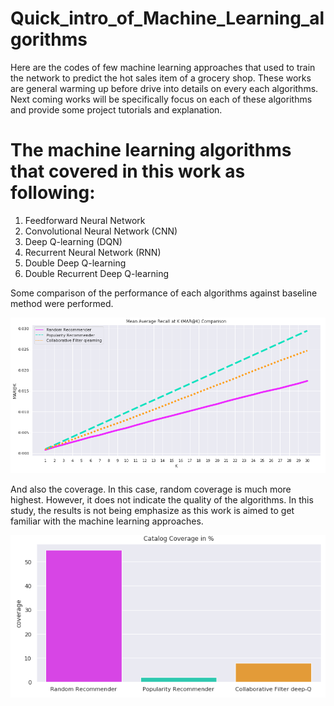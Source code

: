 # Quick_intro_of_Machine_Learning_algorithms

Here are the codes of few machine learning approaches that used to train the network to predict the hot sales item of a grocery shop.
These works are general warming up before drive into details on every each algorithms. Next coming works will be specifically focus on each of these algorithms and provide some project tutorials and explanation.

# The machine learning algorithms that covered in this work as following:
1. Feedforward Neural Network
2. Convolutional Neural Network (CNN)
3. Deep Q-learning (DQN)
4. Recurrent Neural Network (RNN)
5. Double Deep Q-learning
6. Double Recurrent Deep Q-learning

Some comparison of the performance of each algorithms against baseline method were performed.

<img src="images/mark.PNG">

And also the coverage. In this case, random coverage is much more highest. However, it does not indicate the quality of the algorithms. In this study, the results is not being emphasize as this work is aimed to get familiar with the machine learning approaches.

<img src="images/coverage.PNG">
